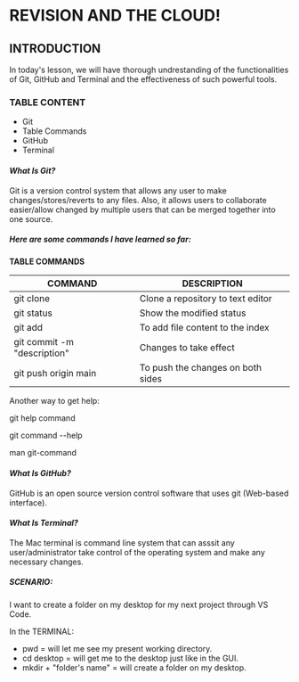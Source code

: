 # **REVISION AND THE CLOUD!**

## **INTRODUCTION**

In today's lesson, we will have thorough undrestanding of the functionalities of Git, GitHub and Terminal and the effectiveness of such powerful tools.

### **TABLE CONTENT**
 - Git
  - Table Commands
 - GitHub
 - Terminal

#### **_What Is Git?_**

Git is a version control system that allows any user to make changes/stores/reverts to any files. Also, it allows users to collaborate easier/allow changed by multiple users that can be merged together into one source.

##### **Here are some commands I have learned so far:**

**TABLE COMMANDS**

| COMMAND                     | DESCRIPTION                       |
| --------------------------- | --------------------------------- |
| git clone                   | Clone a repository to text editor |
| git status                  | Show the modified status          |
| git add                     | To add file content to the index  |
| git commit -m "description" | Changes to take effect            |
| git push origin main        | To push the changes on both sides |

Another way to get help:

git help command

git command --help

man git-command

#### ***What Is GitHub?***
GitHub is an open source version control software that uses git (Web-based interface).  

#### ***What Is Terminal?***
The Mac terminal is command line system that can asssit any user/administrator take control of the operating system and make any necessary changes.

##### **SCENARIO:**
I want to create a folder on my desktop for my next project through VS Code.

 In the TERMINAL:
 - pwd = will let me see my present working directory. 
 - cd desktop = will get me to the desktop just like in the GUI.
 - mkdir + "folder's name" = will create a folder on my desktop. 

